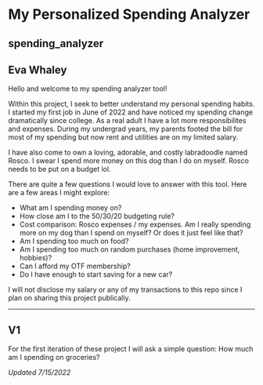 # My Personalized Spending Analyzer
## spending_analyzer
## Eva Whaley

Hello and welcome to my spending analyzer tool! 

Within this project, I seek to better understand my personal spending habits. I started my first job in June of 2022 and have noticed my spending change dramatically since college. As a real adult I have a lot more responsibilites and expenses. During my undergrad years, my parents footed the bill for most of my spending but now rent and utilities are on my limited salary. 

I have also come to own a loving, adorable, and costly labradoodle named Rosco. I swear I spend more money on this dog than I do on myself. Rosco needs to be put on a budget lol. 

There are quite a few questions I would love to answer with this tool. Here are a few areas I might explore:
* What am I spending money on?
* How close am I to the 50/30/20 budgeting rule?
* Cost comparison: Rosco expenses / my expenses. Am I really spending more on my dog than I spend on myself? Or does it just feel like that?
* Am I spending too much on food?
* Am I spending too much on random purchases (home improvement, hobbies)?
* Can I afford my OTF membership?
* Do I have enough to start saving for a new car?

I will not disclose my salary or any of my transactions to this repo since I plan on sharing this project publically. 

---
## V1
For the first iteration of these project I will ask a simple question: How much am I spending on groceries? 


*Updated 7/15/2022*
